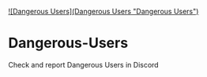 [![Dangerous Users](Dangerous Users "Dangerous Users")](https://raw.githubusercontent.com/ausername-1/Dangerous-Users/main/assets/skull.png "Dangerous Users")
# Dangerous-Users
Check and report Dangerous Users in Discord
